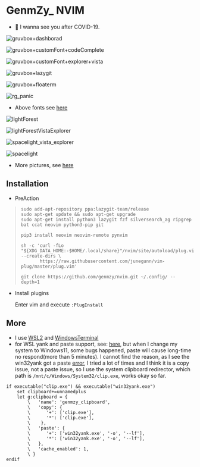 # GenmZy_ NVIM

- 💜 I wanna see you after COVID-19.

![gruvbox+dashborad](https://github.com/genmzy/pictures/blob/master/gruvbox+dashborad.png)

![gruvbox+customFont+codeComplete](https://github.com/genmzy/pictures/blob/master/gruvbox+customFont+codeComplete.png)

![gruvbox+customFont+explorer+vista](https://github.com/genmzy/pictures/blob/master/gruvbox+customFont+explorer+vista.png)

![gruvbox+lazygit](https://github.com/genmzy/pictures/blob/master/gruvbox+lazygit.png)

![gruvbox+floaterm](https://github.com/genmzy/pictures/blob/master/gruvbox+floaterm.png)

![rg_panic](https://github.com/genmzy/pictures/blob/master/rg_panic.png)

- Above fonts see [here](https://github.com/genmzy/recursive-code-config/tree/main/fonts/RecMonoGenmzyCasual/NerdFonts)

![lightForest](https://github.com/genmzy/pictures/blob/master/lightForest.png)

![lightForestVistaExplorer](https://github.com/genmzy/pictures/blob/master/lightForestVistaExplorer.png)

![spacelight_vista_explorer](https://github.com/genmzy/pictures/blob/master/spacelight_vista_explorer.png)

![spacelight](https://github.com/genmzy/pictures/blob/master/spacelight.png)

- More pictures, see [here](https://github.com/genmzy/pictures)


## Installation

- PreAction
> ```shell
> sudo add-apt-repository ppa:lazygit-team/release
> sudo apt-get update && sudo apt-get upgrade
> sudo apt-get install python3 lazygit fzf silversearch_ag ripgrep bat ccat neovim python3-pip git
>
> pip3 install neovim neovim-remote pynvim
>
> sh -c 'curl -fLo "${XDG_DATA_HOME:-$HOME/.local/share}"/nvim/site/autoload/plug.vim --create-dirs \
>        https://raw.githubusercontent.com/junegunn/vim-plug/master/plug.vim'
>
> git clone https://github.com/genmzy/nvim.git ~/.config/ --depth=1
> ```

- Install plugins

  Enter vim and execute `:PlugInstall`

## More

- I use [WSL2](https://docs.microsoft.com/en-us/windows/wsl/compare-versions) and [WindowsTerminal](https://github.com/microsoft/terminal)
- for WSL yank and paste support, see: [here](https://github.com/neovim/neovim/wiki/FAQ#how-to-use-the-windows-clipboard-from-wsl), but when I change my system to Windows11, some bugs happened, paste will cause long-time no respond(more than 5 minutes). I cannot find the reason, as I see the win32yank got a paste [error](https://github.com/equalsraf/win32yank/issues/9#issue-463019718), I tried a lot of times and I think it is a copy issue, not a paste issue, so I use the system clipboard redirector, which path is `/mnt/c/Windows/System32/clip.exe`, works okay so far.
```vim
if executable("clip.exe") && executable("win32yank.exe")
    set clipboard+=unnamedplus
    let g:clipboard = {
        \   'name': 'genmzy_clipboard',
        \   'copy': {
        \      '+': ['clip.exe'],
        \      '*': ['clip.exe'],
        \    },
        \   'paste': {
        \      '+': ['win32yank.exe', '-o', '--lf'],
        \      '*': ['win32yank.exe', '-o', '--lf'],
        \   },
        \   'cache_enabled': 1,
        \ }
endif
```
